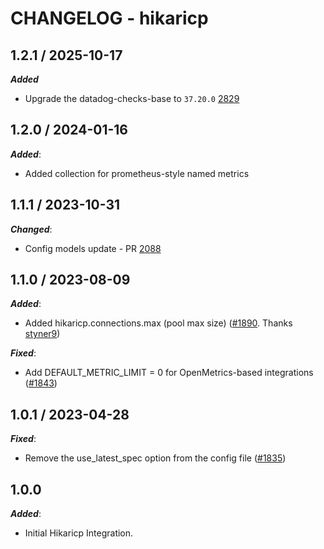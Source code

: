 # CHANGELOG - hikaricp

## 1.2.1 / 2025-10-17

***Added***

* Upgrade the datadog-checks-base to `37.20.0` [2829](@https://github.com/DataDog/integrations-extras/pull/2829)

## 1.2.0 / 2024-01-16

***Added***:

* Added collection for prometheus-style named metrics

## 1.1.1 / 2023-10-31

***Changed***:

* Config models update - PR [2088](https://github.com/DataDog/integrations-extras/pull/2088)

## 1.1.0 / 2023-08-09

***Added***:

* Added hikaricp.connections.max (pool max size) ([#1890](https://github.com/DataDog/integrations-extras/pull/1890). Thanks [styner9](https://github.com/styner9))

***Fixed***:

* Add DEFAULT_METRIC_LIMIT = 0 for OpenMetrics-based integrations ([#1843](https://github.com/DataDog/integrations-extras/pull/1843))

## 1.0.1 / 2023-04-28

***Fixed***:

* Remove the use_latest_spec option from the config file ([#1835](https://github.com/DataDog/integrations-extras/pull/1835))

## 1.0.0

***Added***:

* Initial Hikaricp Integration.

